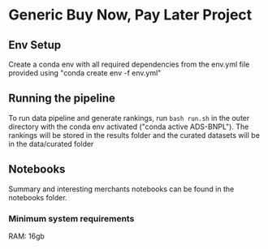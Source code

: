 # Generic Buy Now, Pay Later Project

## Env Setup
Create a conda env with all required dependencies from the env.yml file provided using "conda create env -f env.yml"


## Running the pipeline
To run data pipeline and generate rankings, run `bash run.sh` in the outer directory with the conda env activated ("conda active ADS-BNPL").
The rankings will be stored in the results folder and the curated datasets will be in the data/curated folder

## Notebooks
Summary and interesting merchants notebooks can be found in the notebooks folder.



### Minimum system requirements
RAM: 16gb